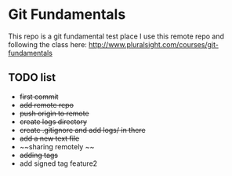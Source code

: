 
# Git Fundamentals 

This repo is a git fundamental test place
I use this remote repo and following the class here: 
http://www.pluralsight.com/courses/git-fundamentals

## TODO list

 + ~~first commit~~
 + ~~add remote repo~~
 + ~~push origin to remote~~
 + ~~create logs directory~~
 + ~~create .gitignore and add logs/ in there~~
 + ~~add a new text file~~
 + ~~sharing remotely ~~
 + ~~adding tags~~
 + add signed tag
feature2
